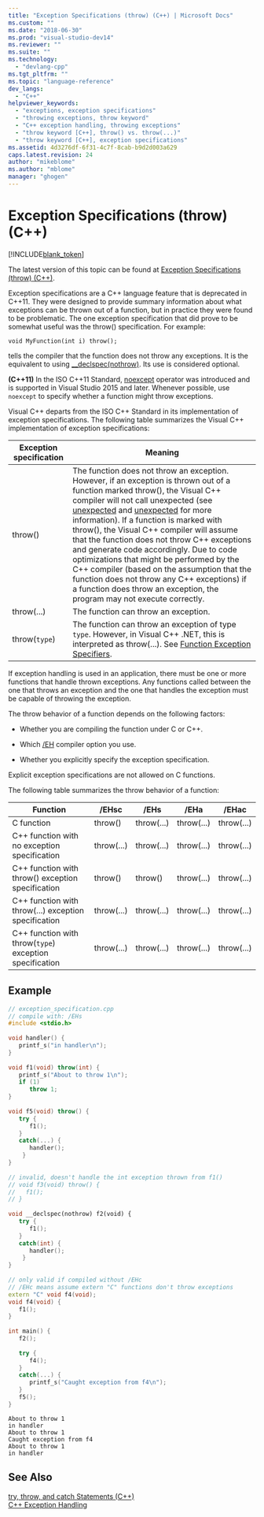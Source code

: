 ```yaml
---
title: "Exception Specifications (throw) (C++) | Microsoft Docs"
ms.custom: ""
ms.date: "2018-06-30"
ms.prod: "visual-studio-dev14"
ms.reviewer: ""
ms.suite: ""
ms.technology: 
  - "devlang-cpp"
ms.tgt_pltfrm: ""
ms.topic: "language-reference"
dev_langs: 
  - "C++"
helpviewer_keywords: 
  - "exceptions, exception specifications"
  - "throwing exceptions, throw keyword"
  - "C++ exception handling, throwing exceptions"
  - "throw keyword [C++], throw() vs. throw(...)"
  - "throw keyword [C++], exception specifications"
ms.assetid: 4d3276df-6f31-4c7f-8cab-b9d2d003a629
caps.latest.revision: 24
author: "mikeblome"
ms.author: "mblome"
manager: "ghogen"
---
```

# Exception Specifications (throw) (C++)
[!INCLUDE[blank_token](../includes/blank-token.md)]

The latest version of this topic can be found at [Exception Specifications (throw) (C++)](https://docs.microsoft.com/cpp/cpp/exception-specifications-throw-cpp).  
  
Exception specifications are a C++ language feature that is deprecated in C++11. They were designed to provide summary information about what exceptions can be thrown out of a function, but in practice they were found to be problematic. The one exception specification that did prove to be somewhat useful was the throw() specification. For example:  
  
```  
void MyFunction(int i) throw();  
```  
  
 tells the compiler that the function does not throw any exceptions. It is the equivalent to using [__declspec(nothrow)](../cpp/nothrow-cpp.md). Its use is considered optional.  
  
 **(C++11)** In the ISO C++11 Standard, [noexcept](../cpp/noexcept-cpp.md) operator was introduced and is supported in Visual Studio 2015 and later. Whenever possible, use `noexcept` to specify whether a function might throw exceptions.  
  
 Visual C++ departs from the ISO C++ Standard in its implementation of exception specifications.  The following table summarizes the Visual C++ implementation of exception specifications:  
  
|Exception specification|Meaning|  
|-----------------------------|-------------|  
|throw()|The function does not throw an exception. However, if an exception is thrown out of a function marked throw(), the Visual C++ compiler will not call unexpected (see [unexpected](../c-runtime-library/reference/unexpected-crt.md) and [unexpected](../Topic/unexpected%20\(%3Cexception%3E\).md) for more information). If a function is marked with throw(), the Visual C++ compiler will assume that the function does not throw C++ exceptions and generate code accordingly. Due to code optimizations that might be performed by the C++ compiler (based on the assumption that the function does not throw any C++ exceptions) if a function does throw an exception, the program may not execute correctly.|  
|throw(...)|The function can throw an exception.|  
|throw(`type`)|The function can throw an exception of type `type`. However, in Visual C++ .NET, this is interpreted as throw(...).  See [Function Exception Specifiers](../misc/15-4-function-exception-specifiers.md).|  
  
 If exception handling is used in an application, there must be one or more functions that handle thrown exceptions. Any functions called between the one that throws an exception and the one that handles the exception must be capable of throwing the exception.  
  
 The throw behavior of a function depends on the following factors:  
  
-   Whether you are compiling the function under C or C++.  
  
-   Which [/EH](../build/reference/eh-exception-handling-model.md) compiler option you use.  
  
-   Whether you explicitly specify the exception specification.  
  
 Explicit exception specifications are not allowed on C functions.  
  
 The following table summarizes the throw behavior of a function:  
  
|Function|/EHsc|/EHs|/EHa|/EHac|  
|--------------|------------|-----------|-----------|------------|  
|C function|throw()|throw(...)|throw(...)|throw(...)|  
|C++ function with no exception specification|throw(...)|throw(...)|throw(...)|throw(...)|  
|C++ function with throw() exception specification|throw()|throw()|throw(...)|throw(...)|  
|C++ function with throw(...) exception specification|throw(...)|throw(...)|throw(...)|throw(...)|  
|C++ function with throw(`type`) exception specification|throw(...)|throw(...)|throw(...)|throw(...)|  
  
## Example  
  
```cpp  
// exception_specification.cpp  
// compile with: /EHs  
#include <stdio.h>  
  
void handler() {  
   printf_s("in handler\n");  
}  
  
void f1(void) throw(int) {  
   printf_s("About to throw 1\n");  
   if (1)  
      throw 1;  
}  
  
void f5(void) throw() {  
   try {  
      f1();  
   }  
   catch(...) {  
      handler();  
    }  
}  
  
// invalid, doesn't handle the int exception thrown from f1()  
// void f3(void) throw() {  
//   f1();  
// }  
  
void __declspec(nothrow) f2(void) {  
   try {  
      f1();  
   }  
   catch(int) {  
      handler();  
    }  
}  
  
// only valid if compiled without /EHc   
// /EHc means assume extern "C" functions don't throw exceptions  
extern "C" void f4(void);  
void f4(void) {  
   f1();  
}  
  
int main() {  
   f2();  
  
   try {  
      f4();  
   }  
   catch(...) {  
      printf_s("Caught exception from f4\n");  
   }  
   f5();  
}  
```  
  
```Output  
About to throw 1  
in handler  
About to throw 1  
Caught exception from f4  
About to throw 1  
in handler  
```  
  
## See Also  
 [try, throw, and catch Statements (C++)](../cpp/try-throw-and-catch-statements-cpp.md)   
 [C++ Exception Handling](../cpp/cpp-exception-handling.md)





